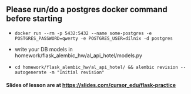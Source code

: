 ## Please run/do a postgres docker command before starting

-   `docker run --rm -p 5432:5432 --name some-postgres -e POSTGRES_PASSWORD=qwerty -e POSTGRES_USER=dilnix -d postgres`

-   write your DB models in homework/flask_alembic_hw/al_api_hotel/models.py

-   `cd homework/flask_alembic_hw/al_api_hotel/ && alembic revision --autogenerate -m "Initial revision"`

#### Slides of lesson are at https://slides.com/cursor_edu/flask-practice
